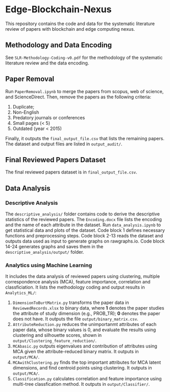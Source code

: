 # Edge-Blockchain-Nexus
This repository contains the code and data for the systematic literature review of papers with blockchain and edge computing nexus.

## Methodology and Data Encoding
See `SLR-Methodology-Coding-v0.pdf` for the methodology of the systematic literature review and the data encoding.

## Paper Removal
Run `PaperRemoval.ipynb` to merge the papers from scopus, web of science, and ScienceDirect.
Then, remove the papers as the following criteria:
1. Duplicate;
2. Non-English
3. Predatory journals or conferences
4. Small pages (< 5)
5. Outdated (year < 2015)

Finally, it outputs the `final_output_file.csv` that lists the remaining papers. The dataset and output files are listed in `output_audit/`.

## Final Reviewed Papers Dataset
The final reviewed papers dataset is in `final_output_file.csv`.

## Data Analysis
### Descriptive Analysis
The `descriptive_analysis/` folder contains code to derive the descriptive statistics of the reviewed papers.
The `Encoding.docx` file lists the encoding and the name of each attribute in the dataset.
Run `data_analysis.ipynb` to get statistical data and plots of the dataset. Code block 1 defines necessary functions and preprocessing steps. Code block 2-13 reads the dataset and outputs data used as input to generate graphs on rawgraphs.io. Code block 14-24 generates graphs and saves them in the `descriptive_analysis/output/` folder.

### Analytics using Machine Learning
It includes the data analysis of reviewed papers using clustering, multiple correspondence analysis (MCA), feature importance, correlation and classficiation. It lists the methodology coding and output results in `Analytics_ML/`:
1. `DimensionToBurtMatrix.py` transforms the paper data in `ReviewedRecords.xlsx` to binary data, where **1** denotes the paper studies the attribute of study dimension (e.g., PROB_TR); **0** denotes the paper does not have. It outputs the file `output/binary_matrix.csv`.
2. `AttributeReduction.py` reduces the unimportanmt attributes of each paper data, whose binary values is 0, and evaluate the results using clustering and silhouette scores, shown in `output/Clustering_feature_reduction/`.
3. `MCAbasic.py` outputs eigenvalues and contribution of attributes using MCA given the attribute-reduced binary matrix. It outputs in `output/MCA/`.
4. `MCAwithClustering.py` finds the top important attributes for MCA latent dimensions, and find centroid points using clustering. It outputs in `output/MCA/`.
5. `Classification.py` calculates correlation and feature importance using multi-tree classfication method. It outputs in `output/Classifier/`.